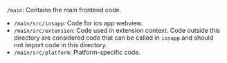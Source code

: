 ` /main`: Contains the main frontend code.
  - `/main/src/iosapp`: Code for ios app webview.
  - `/main/src/extension`: Code used in extension context. Code outside this directory are considered code that can be called in `iosapp` and should not import code in this directory.
  - `/main/src/platform`: Platform-specific code.